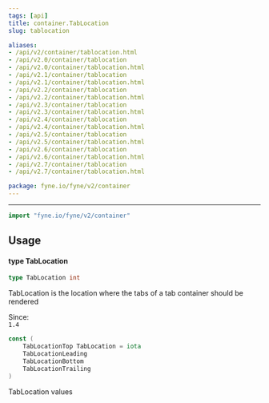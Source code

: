 ```yaml
---
tags: [api]
title: container.TabLocation
slug: tablocation

aliases:
- /api/v2/container/tablocation.html
- /api/v2.0/container/tablocation
- /api/v2.0/container/tablocation.html
- /api/v2.1/container/tablocation
- /api/v2.1/container/tablocation.html
- /api/v2.2/container/tablocation
- /api/v2.2/container/tablocation.html
- /api/v2.3/container/tablocation
- /api/v2.3/container/tablocation.html
- /api/v2.4/container/tablocation
- /api/v2.4/container/tablocation.html
- /api/v2.5/container/tablocation
- /api/v2.5/container/tablocation.html
- /api/v2.6/container/tablocation
- /api/v2.6/container/tablocation.html
- /api/v2.7/container/tablocation
- /api/v2.7/container/tablocation.html

package: fyne.io/fyne/v2/container
---
```



---
```go
import "fyne.io/fyne/v2/container"
```

## Usage

#### type TabLocation

```go
type TabLocation int
```

TabLocation is the location where the tabs of a tab container should be rendered


<div class="since">Since: <code>
1.4</code></div>

```go
const (
	TabLocationTop TabLocation = iota
	TabLocationLeading
	TabLocationBottom
	TabLocationTrailing
)
```
TabLocation values
